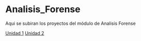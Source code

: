 # Analisis_Forense

Aqui se subiran los proyectos del módulo de Analisis Forense

[Unidad 1](https://alvaroperezrey.github.io/Hacking_Etico/Unidad_1/)
[Unidad 2](https://alvaroperezrey.github.io/Hacking_Etico/Unidad_2/)
